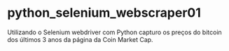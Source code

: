 # python_selenium_webscraper01
Utilizando o Selenium webdriver com Python capturo os preços do bitcoin dos últimos 3 anos da página da Coin Market Cap.
